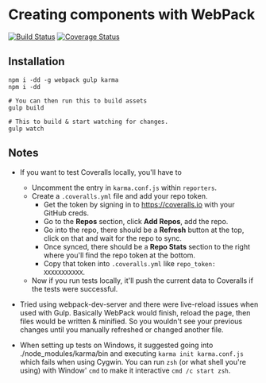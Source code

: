 # Creating components with WebPack 

[![Build Status](https://travis-ci.org/the0neWhoKnocks/prototype.component-loading-webpack.svg?branch=master)](https://travis-ci.org/the0neWhoKnocks/prototype.component-loading-webpack)
[![Coverage Status](https://coveralls.io/repos/github/the0neWhoKnocks/prototype.component-loading-webpack/badge.svg?branch=master)](https://coveralls.io/github/the0neWhoKnocks/prototype.component-loading-webpack?branch=master)

## Installation

```
npm i -dd -g webpack gulp karma
npm i -dd

# You can then run this to build assets
gulp build

# This to build & start watching for changes.
gulp watch
```


## Notes

- If you want to test Coveralls locally, you'll have to
   - Uncomment the entry in `karma.conf.js` within `reporters`.
   - Create a `.coveralls.yml` file and add your repo token.
      - Get the token by signing in to https://coveralls.io with your GitHub 
      creds.
      - Go to the **Repos** section, click **Add Repos**, add the repo. 
      - Go into the repo, there should be a **Refresh** button at the top, click 
      on that and wait for the repo to sync.
      - Once synced, there should be a **Repo Stats** section to the right where 
      you'll find the repo token at the bottom. 
      - Copy that token into `.coveralls.yml` like `repo_token: XXXXXXXXXXX`. 
   - Now if you run tests locally, it'll push the current data to Coveralls if
   the tests were successful.

- Tried using webpack-dev-server and there were live-reload issues when used with
Gulp. Basically WebPack would finish, reload the page, then files would be 
written & minified. So you wouldn't see your previous changes until you manually
refreshed or changed another file.

- When setting up tests on Windows, it suggested going into ./node_modules/karma/bin
and executing `karma init karma.conf.js` which fails when using Cygwin. You can
run `zsh` (or what shell you're using) with Window' `cmd` to make it interactive
`cmd /c start zsh`.